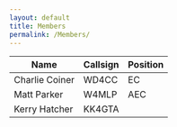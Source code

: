```yaml
---
layout: default
title: Members
permalink: /Members/
---
```

<table class="searchable sortable">
<thead>
    <tr>
        <th>Name</th>
        <th>Callsign</th>
        <th>Position</th>
    </tr>
</thead>
<tbody>
    <tr>
        <td>Charlie Coiner</td>
        <td>WD4CC</td>
        <td>EC</td>
    </tr>
    <tr>
        <td>Matt Parker</td>
        <td>W4MLP</td>
        <td>AEC</td>
    </tr>   
    <tr>
        <td>Kerry Hatcher</td>
        <td>KK4GTA</td>
        <td></td>
   </tr>
</tbody>